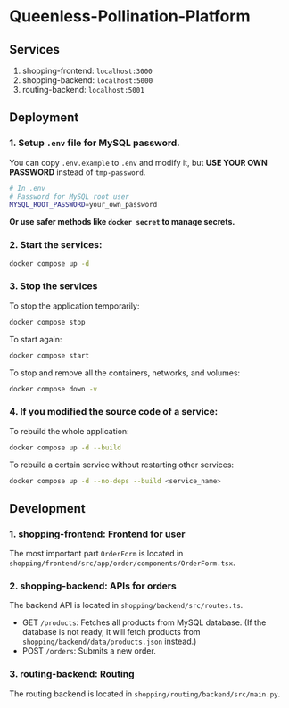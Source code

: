 # Queenless-Pollination-Platform

## Services

1. shopping-frontend: `localhost:3000`
2. shopping-backend: `localhost:5000`
3. routing-backend: `localhost:5001`

## Deployment

### 1. Setup `.env` file for MySQL password.

You can copy `.env.example` to `.env` and modify it, but **USE YOUR OWN PASSWORD** instead of `tmp-password`.

```bash
# In .env
# Password for MySQL root user
MYSQL_ROOT_PASSWORD=your_own_password
```

**Or use safer methods like `docker secret` to manage secrets.**

### 2. Start the services:

```bash
docker compose up -d
```

### 3. Stop the services

To stop the application temporarily:
```bash
docker compose stop
```

To start again:
```bash
docker compose start
```

To stop and remove all the containers, networks, and volumes:
```bash
docker compose down -v
```

### 4. If you modified the source code of a service:

To rebuild the whole application:
```bash
docker compose up -d --build
```

To rebuild a certain service without restarting other services:
```bash
docker compose up -d --no-deps --build <service_name>
```

## Development


### 1. shopping-frontend: Frontend for user

The most important part `OrderForm` is located in `shopping/frontend/src/app/order/components/OrderForm.tsx`.

### 2. shopping-backend: APIs for orders

The backend API is located in `shopping/backend/src/routes.ts`.
- GET `/products`: Fetches all products from MySQL database. (If the database is not ready, it will fetch products from `shopping/backend/data/products.json` instead.)
- POST `/orders`: Submits a new order.


### 3. routing-backend: Routing

The routing backend is located in `shopping/routing/backend/src/main.py`.
